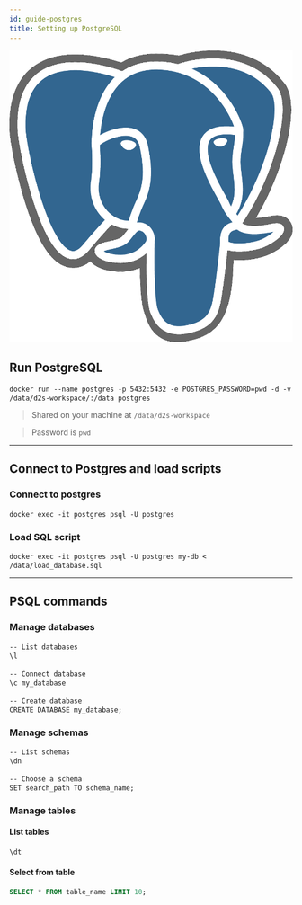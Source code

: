 ```yaml
---
id: guide-postgres
title: Setting up PostgreSQL
---
```


[![](/img/postgresql_logo.png)](https://www.postgresql.org/)

## Run PostgreSQL

```shell
docker run --name postgres -p 5432:5432 -e POSTGRES_PASSWORD=pwd -d -v /data/d2s-workspace/:/data postgres
```

> Shared on your machine at `/data/d2s-workspace`

> Password is `pwd`

---

## Connect to Postgres and load scripts

### Connect to postgres
```shell
docker exec -it postgres psql -U postgres
```

### Load SQL script
```shell
docker exec -it postgres psql -U postgres my-db < /data/load_database.sql
```

---

## PSQL commands

### Manage databases
```plsql
-- List databases
\l

-- Connect database
\c my_database

-- Create database
CREATE DATABASE my_database;
```

### Manage schemas
```plsql
-- List schemas
\dn

-- Choose a schema
SET search_path TO schema_name;
```

### Manage tables

#### List tables

```plsql
\dt
```

#### Select from table

```sql
SELECT * FROM table_name LIMIT 10; 
```